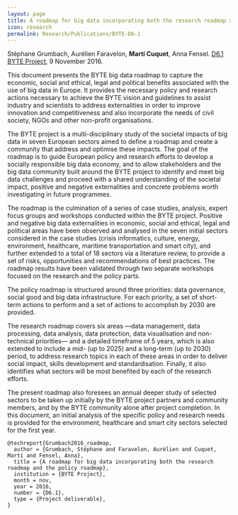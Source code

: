 ```yaml
---
layout: page
title: A roadmap for big data incorporating both the research roadmap and the policy roadmap
icon: research
permalink: Research/Publications/BYTE-D6-1
---
```


Stéphane Grumbach, Aurélien Faravelon, **Martí Cuquet**, Anna Fensel.
[D6.1 BYTE Project](http://byte-project.eu/wp-content/uploads/2016/11/D6-1-BYTE-Policy-and-Research-roadmap_FINAL.pdf), 9 November 2016.

This document presents the BYTE big data roadmap to capture the economic,
social and ethical, legal and political benefits associated with the use of
big data in Europe. It provides the necessary policy and research actions
necessary to achieve the BYTE vision and guidelines to assist industry and
scientists to address externalities in order to improve innovation and
competitiveness and also incorporate the needs of civil society, NGOs and
other non-profit organisations.

The BYTE project is a multi-disciplinary study of the societal impacts of big
data in seven European sectors aimed to define a roadmap and create a
community that address and optimise these impacts.
The goal of the roadmap is to guide European policy and research efforts to
develop a socially responsible big data economy, and to allow stakeholders and
the big data community built around the BYTE project to identify and meet big
data challenges and proceed with a shared understanding of the societal
impact, positive and negative externalities and concrete problems worth
investigating in future programmes.

The roadmap is the culmination of a series of case studies, analysis, expert
focus groups and workshops conducted within the BYTE project. Positive and
negative big data externalities in economic, social and ethical, legal and
political areas have been observed and analysed in the seven initial sectors
considered in the case studies (crisis informatics, culture, energy,
environment, healthcare, maritime transportation and smart city), and further
extended to a total of 18 sectors via a literature review, to provide a set of
risks, opportunities and recommendations of best practices. The roadmap
results have been validated through two separate workshops focused on the
research and the policy parts.

The policy roadmap is structured around three priorities: data governance,
social good and big data infrastructure. For each priority, a set of
short-term actions to perform and a set of actions to accomplish by 2030 are
provided.

The research roadmap covers six areas —data management, data processing, data
analysis, data protection, data visualisation and non-technical priorities—
and a detailed timeframe of 5 years, which is also extended to include a mid-
(up to 2025) and a long-term (up to 2030) period, to address research topics
in each of these areas in order to deliver social impact, skills development
and standardisation. Finally, it also identifies what sectors will be most
benefited by each of the research efforts.

The present roadmap also foresees an annual deeper study of selected sectors
to be taken up initially by the BYTE project partners and community members,
and by the BYTE community alone after project completion. In this document, an
initial analysis of the specific policy and research needs is provided for the
environment, healthcare and smart city sectors selected for the first year.

~~~
@techreport{Grumbach2016_roadmap,
  author = {Grumbach, Stéphane and Faravelon, Aurélien and Cuquet, Martí and Fensel, Anna},
  title = {A roadmap for big data incorporating both the research roadmap and the policy roadmap},
  institution = {BYTE Project},
  month = nov,
  year = 2016,
  number = {D6.1},
  type = {Project deliverable},
}
~~~
